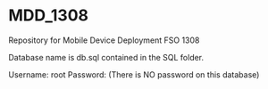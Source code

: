 MDD_1308
========

Repository for Mobile Device Deployment FSO 1308

Database name is db.sql contained in the SQL folder.

Username: root
Password: (There is NO password on this database)
